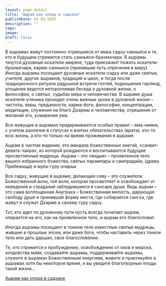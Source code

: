 ```yaml
---
layout: page-detail
title: "Ашрам как опора в садхане"
publishDate: 01-01-2025
description: ""
tags:
image:
draft: false
---
```


 В ашрамах живут постоянно отрекшиеся от мира садху-санньяси и те, кто в будущем стремится стать санньяси-брахмачари. В ашрамы тянутся духовные искатели-миряне, туда приезжают пожить искатели-брахмачари, карма-санньяси (принявшие путь отречения в миру). Иногда ашрамы посещают духовные искатели-садху или даже святые, учителя, других ашрамов, традиций и школ, и тогда после традиционного ритуала радушной встречи гостей, подношения гирлянд, угощения ведется неторопливая беседа о духовной жизни, о философии, о святых, судьбах мира и человечества. В ашраме душа искателя-ученика проходит очень важные уроки в духовной жизни – чистоты, веры, преданности, карма-йоги, философии, концентрации, медитации, служения на благо Дхармы и человечества, отрешения от желаний эго, усмирения ума.

 Все живущие в ашрамах придерживаются особых правил – яма-нияма, с учетом различия в статусах и взятых обязательствах (врата), кто-то всю жизнь, а кто-то только на время проживания в ашраме.

 Ашрам в чистом видении, это мандала божественных энегий, «санвит-девата-чакра», из которой рождаются и воспитываются будущие просветленные мудрецы. Ашрам – это «видья» – проявленное тело вашего избранного божества, святых парампары и сампрадайи, (древа Прибежища) и мула-гуру-ачарьи.

 Все садху, живущие в ашраме, делающие севу – это служители Божественной воли, той воли, которая просветляет и освобождает от неведения и страданий заблудившиеся в сансаре души. Ведь ашрам – это сама воплощенная Ануграха – Божественная милость, дарующая свободу душе и принявшая форму места, где собирается сангха, где живут и служат Дхарме и своему гуру садху.

 Тот, кто идет по духовному пути пусть всегда почитает ашрам, опирается на его, как на проявленное тело, и ашрам его благословит.

 Иногда ашрамы посещают в тонком теле известные святые мудрецы, жившие в прошлые эпохи, или даже боги, чтобы наставить через тонкое тело или дать даршан, свое благословение.

 Те, кто стремится к пробуждению, освобождению от оков и морока, колдовства майи, создавайте ашрамы, поддерживайте ашрамы, служите в ашрамах Божественным энергиям, живите и практикуйте в ашрамах хотя бы некоторое время, и вы увидите благотворные плоды такой жизни...

[Ашрам как опора в садхане](/binaries/file/news/f%5F3064.docx) 
  
  
